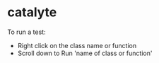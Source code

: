 # catalyte

To run a test:
  - Right click on the class name or function
  - Scroll down to Run 'name of class or function'

